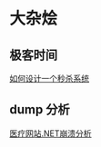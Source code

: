 # 大杂烩

## 极客时间

[如何设计一个秒杀系统](https://github.com/HANFAN43/HANFAN43.github.io/tree/%E6%9E%81%E5%AE%A2%E6%97%B6%E9%97%B4-%E5%A6%82%E4%BD%95%E8%AE%BE%E8%AE%A1%E4%B8%80%E4%B8%AA%E7%A7%92%E6%9D%80%E7%B3%BB%E7%BB%9F/%E6%9E%81%E5%AE%A2%E6%97%B6%E9%97%B4/%E5%A6%82%E4%BD%95%E8%AE%BE%E8%AE%A1%E4%B8%80%E4%B8%AA%E7%A7%92%E6%9D%80%E7%B3%BB%E7%BB%9F)

## dump 分析

[医疗网站.NET崩溃分析](https://github.com/HANFAN43/HANFAN43.github.io/blob/dump%E5%88%86%E6%9E%90/%E5%8C%BB%E7%96%97%E7%BD%91%E7%AB%99.NET%E5%B4%A9%E6%BA%83%E5%88%86%E6%9E%90.md)
